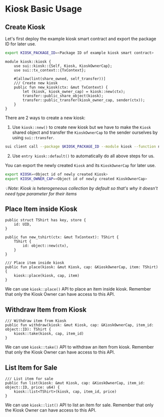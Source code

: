 # Kiosk Basic Usage

## Create Kiosk

Let's first deploy the example kiosk smart contract and export the package ID for later use.
```bash
export KIOSK_PACKAGE_ID=<Package ID of example kiosk smart contract>
```

```move
module kiosk::kiosk {
    use sui::kiosk::{Self, Kiosk, KioskOwnerCap};
    use sui::tx_context::{TxContext};

    #[allow(lint(share_owned, self_transfer))]
    /// Create new kiosk
    public fun new_kiosk(ctx: &mut TxContext) {
        let (kiosk, kiosk_owner_cap) = kiosk::new(ctx);
        transfer::public_share_object(kiosk);
        transfer::public_transfer(kiosk_owner_cap, sender(ctx));
    }
}
```

There are 2 ways to create a new kiosk:
1. Use `kiosk::new()` to create new kiosk but we have to make the `Kiosk` shared object and transfer the `KioskOwnerCap` to the sender ourselves by using `sui::transfer`.
```bash
sui client call --package $KIOSK_PACKAGE_ID --module kiosk --function new_kiosk
```
2. Use `entry kiosk::default()` to automatically do all above steps for us.

You can export the newly created `Kiosk` and its `KioskOwnerCap` for later use.
```bash
export KIOSK=<Object id of newly created Kiosk>
export KIOSK_OWNER_CAP=<Object id of newly created KioskOwnerCap>
```

_💡Note: Kiosk is heterogeneous collection by default so that's why it doesn't need type parameter for their items_

## Place Item inside Kiosk

```move
public struct TShirt has key, store {
    id: UID,
}

public fun new_tshirt(ctx: &mut TxContext): TShirt {
    TShirt {
        id: object::new(ctx),
    }
}

/// Place item inside kiosk
public fun place(kiosk: &mut Kiosk, cap: &KioskOwnerCap, item: TShirt) {
    kiosk::place(kiosk, cap, item)
}
```

We can use `kiosk::place()` API to place an item inside kiosk. Remember that only the Kiosk Owner can have access to this API.

## Withdraw Item from Kiosk

```move
/// Withdraw item from Kiosk
public fun withdraw(kiosk: &mut Kiosk, cap: &KioskOwnerCap, item_id: object::ID): TShirt {
    kiosk::take(kiosk, cap, item_id)
}
```

We can use `kiosk::take()` API to withdraw an item from kiosk. Remember that only the Kiosk Owner can have access to this API.

## List Item for Sale

```move
/// List item for sale
public fun list(kiosk: &mut Kiosk, cap: &KioskOwnerCap, item_id: object::ID, price: u64) {
    kiosk::list<TShirt>(kiosk, cap, item_id, price)
}
```

We can use `kiosk::list()` API to list an item for sale. Remember that only the Kiosk Owner can have access to this API.
